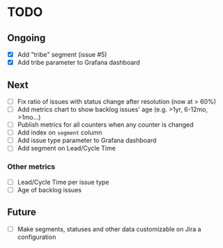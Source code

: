 # TODO

## Ongoing

- [x] Add "tribe" segment (issue #5)
- [x] Add tribe parameter to Grafana dashboard

## Next

- [ ] Fix ratio of issues with status change after resolution (now at > 60%)
- [ ] Add metrics chart to show backlog issues' age (e.g. >1yr, 6-12mo, >1mo...)
- [ ] Publish metrics for all counters when any counter is changed
- [ ] Add index on `segment` column
- [ ] Add issue type parameter to Grafana dashboard
- [ ] Add segment on Lead/Cycle Time

### Other metrics

- [ ] Lead/Cycle Time per issue type
- [ ] Age of backlog issues

## Future

- [ ] Make segments, statuses and other data customizable on Jira a configuration
